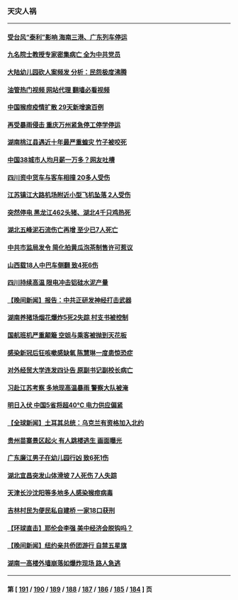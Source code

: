 ### 天灾人祸
---
#### [受台风“泰利”影响 海南三港、广东列车停运](../../pages/ncid280/n14035072.md?07170445) 
#### [九名院士教授专家密集病亡 全为中共党员](../../pages/ncid280/n14034922.md?07170445) 
#### [大陆幼儿园砍人案频发 分析：民怨极度沸腾](../../pages/ncid280/n14034557.md?07170445) 
#### [油管热门视频 网站代理 翻墙必看视频](http://138.2.39.72:81/youtube.html?epic-marker?07170445)
#### [中国猴痘疫情扩散 29天新增逾百例](../../pages/ncid280/n14034675.md?07170445) 
#### [再受暴雨侵击 重庆万州紧急停工停学停运](../../pages/ncid280/n14034176.md?07170445) 
#### [湖南桃江县遇近十年最严重蝗灾 竹子被咬死](../../pages/ncid280/n14034279.md?07170445) 
#### [中国38城市人均月薪一万多？网友吐槽](../../pages/ncid280/n14033544.md?07170445) 
#### [四川资中货车与客车相撞 20多人受伤](../../pages/ncid280/n14033570.md?07170445) 
#### [江苏镇江大路机场附近小型飞机坠落 2人受伤](../../pages/ncid280/n14033491.md?07170445) 
#### [突然停电 黑龙江462头猪、湖北4千只鸡热死](../../pages/ncid280/n14033488.md?07170445) 
#### [湖北五峰泥石流伤亡再增 至少已7人死亡](../../pages/ncid280/n14033266.md?07170445) 
#### [中共市监局发令 简化拍黄瓜泡茶制售许可惹议](../../pages/ncid280/n14032897.md?07170445) 
#### [山西载18人中巴车侧翻 致4死6伤](../../pages/ncid280/n14032812.md?07170445) 
#### [四川持续高温 限电冲击铝硅水泥产量](../../pages/ncid280/n14032347.md?07170445) 
#### [【晚间新闻】报告：中共正研发神经打击武器](../../pages/ncid280/n14032152.md?07170445) 
#### [湖南养猪场烟花爆炸5死2失踪 村支书被控制](../../pages/ncid280/n14032100.md?07170445) 
#### [国航班机严重颠簸 空姐与乘客被抛到天花板](../../pages/ncid280/n14031979.md?07170445) 
#### [感染新冠后狂咳嗽感缺氧 陈慧琳一度患惊恐症](../../pages/ncid280/n14031789.md?07170445) 
#### [对外经贸大学连发四讣告 原副书记副校长病亡](../../pages/ncid280/n14031712.md?07170445) 
#### [习赴江苏考察 多地现高温暴雨 警察大队被淹](../../pages/ncid280/n14031260.md?07170445) 
#### [明日入伏 中国5省将超40℃ 电力供应偏紧](../../pages/ncid280/n14031560.md?07170445) 
#### [【全球新闻】土耳其总统：乌克兰有资格加入北约](../../pages/ncid280/n14031509.md?07170445) 
#### [贵州苗寨景区起火 有人跳楼逃生 画面曝光](../../pages/ncid280/n14031362.md?07170445) 
#### [广东廉江男子在幼儿园行凶 致6死1伤](../../pages/ncid280/n14031355.md?07170445) 
#### [湖北宜昌突发山体滑坡 7人死伤 7人失踪](../../pages/ncid280/n14031048.md?07170445) 
#### [天津长沙沈阳等多地多人感染猴痘病毒](../../pages/ncid280/n14030703.md?07170445) 
#### [吉林村民为便民私自建桥  一家18口获刑](../../pages/ncid280/n14030702.md?07170445) 
#### [【环球直击】耶伦会李强 美中经济会脱钩吗？](../../pages/ncid280/n14030417.md?07170445) 
#### [【晚间新闻】纽约亲共侨团游行 自禁五星旗](../../pages/ncid280/n14030680.md?07170445) 
#### [湖南一高楼外墙崩落如爆炸现场 路人急逃](../../pages/ncid280/n14030657.md?07170445) 

---
#### 第 [ [191](./191.md?07170445) / [190](./190.md?07170445) / [189](./189.md?07170445) / [188](./188.md?07170445) / [187](./187.md?07170445) / [186](./186.md?07170445) / [185](./185.md?07170445) / [184](./184.md?07170445) ] 页
